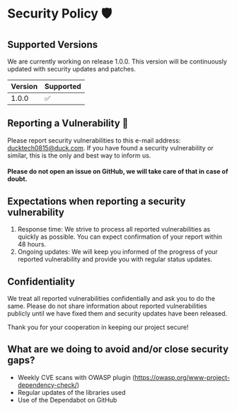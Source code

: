 # Security Policy 🛡

## Supported Versions

We are currently working on release 1.0.0. This version will be continuously updated with security updates and patches.

| Version | Supported          |
| ------- | ------------------ |
| 1.0.0   | :white_check_mark: |

## Reporting a Vulnerability 🚨

Please report security vulnerabilities to this e-mail address: ducktech0815@duck.com. 
If you have found a security vulnerability or similar, this is the only and best way to inform us. 
#### Please do not open an issue on GitHub, we will take care of that in case of doubt.

## Expectations when reporting a security vulnerability

1. Response time: We strive to process all reported vulnerabilities as quickly as possible. You can expect confirmation of your report within 48 hours.
1. Ongoing updates: We will keep you informed of the progress of your reported vulnerability and provide you with regular status updates.

## Confidentiality

We treat all reported vulnerabilities confidentially and ask you to do the same. Please do not share information about reported vulnerabilities publicly until we have fixed them and security updates have been released.

Thank you for your cooperation in keeping our project secure!

## What are we doing to avoid and/or close security gaps?

- Weekly CVE scans with OWASP plugin (https://owasp.org/www-project-dependency-check/)
- Regular updates of the libraries used
- Use of the Dependabot on GitHub
